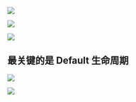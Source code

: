 ![](https://youpaiyun.zongqilive.cn/superbed/2020/02/16/5e48a46648b86553eebfef49.jpg)

![](https://youpaiyun.zongqilive.cn/superbed/2020/02/16/5e48a48748b86553eec00d93.jpg)

![](https://pic.imgdb.cn/item/5e48a4bc48b86553eec03533.jpg)

## 最关键的是 Default 生命周期

![](https://pic.imgdb.cn/item/5e48a51548b86553eec072fe.jpg)

![](https://pic.imgdb.cn/item/5e48a58348b86553eec0bb6c.jpg)











